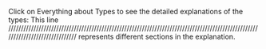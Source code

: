 Click on Everything about Types to see the detailed explanations of the types:
This line ////////////////////////////////////////////////////////////////////////////////////////////////////////////////////////////// represents different sections in the explanation.
